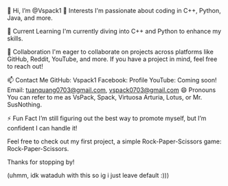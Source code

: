 👋 Hi, I’m @Vspack1
👀 Interests
I'm passionate about coding in C++, Python, Java, and more.

🌱 Current Learning
I'm currently diving into C++ and Python to enhance my skills.

💞 Collaboration
I'm eager to collaborate on projects across platforms like GitHub, Reddit, YouTube, and more. If you have a project in mind, feel free to reach out!

📫 Contact Me
GitHub: Vspack1
Facebook: Profile
YouTube: Coming soon!
Email: tuanquang0703@gmail.com, vspack0703@gmail.com
😄 Pronouns
You can refer to me as VsPack, Spack, Virtuosa Arturia, Lotus, or Mr. SusNothing.

⚡ Fun Fact
I’m still figuring out the best way to promote myself, but I’m confident I can handle it!

Feel free to check out my first project, a simple Rock-Paper-Scissors game: Rock-Paper-Scissors.

Thanks for stopping by!

<!---
Vspack1/Vspack1 is a ✨ special ✨ repository because its `README.md` (this file) appears on your GitHub profile.
You can click the Preview link to take a look at your changes.
--->(uhmm, idk wataduh with this so ig i just leave default :)))

